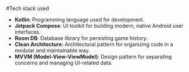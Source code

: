 #Tech stack used
- **Kotlin**: Programming language used for development.
- **Jetpack Compose**: UI toolkit for building modern, native Android user interfaces.
- **Room DB**: Database library for persisting game history.
- **Clean Architecture**: Architectural pattern for organizing code in a modular and maintainable way.
- **MVVM (Model-View-ViewModel)**: Design pattern for separating concerns and managing UI-related data.
